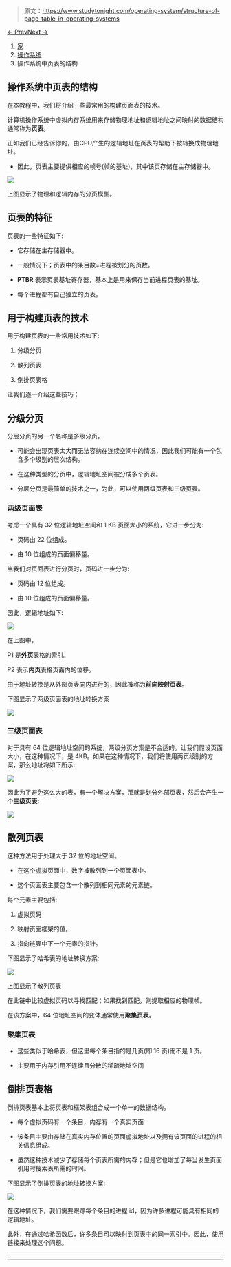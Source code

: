 > 原文：<https://www.studytonight.com/operating-system/structure-of-page-table-in-operating-systems>

[← Prev](/operating-system/paging-in-operating-systems "Paging in OS")[Next →](/operating-system/segmentation-in-operating-systems "Segmentation in OS")

<nav aria-label="breadcrumb">

1.  [家](/)
2.  [操作系统](/operating-system)
3.  操作系统中页表的结构

</nav>

<article>

# 操作系统中页表的结构

在本教程中，我们将介绍一些最常用的构建页面表的技术。

计算机操作系统中虚拟内存系统用来存储物理地址和逻辑地址之间映射的数据结构通常称为**页表**。

正如我们已经告诉你的，由CPU产生的逻辑地址在页表的帮助下被转换成物理地址。

*   因此，页表主要提供相应的帧号(帧的基址)，其中该页存储在主存储器中。

![](img/d5bff7082be1a5dc246670d3b9047108.png)

上图显示了物理和逻辑内存的分页模型。

## 页表的特征

页表的一些特征如下:

*   它存储在主存储器中。

*   一般情况下；页表中的条目数=进程被划分的页数。

*   **PTBR** 表示页表基址寄存器，基本上是用来保存当前进程页表的基址。

*   每个进程都有自己独立的页表。

## 用于构建页表的技术

用于构建页表的一些常用技术如下:

1.  分级分页

2.  散列页表

3.  倒排页表格

让我们逐一介绍这些技巧；

## 分级分页

分层分页的另一个名称是多级分页。

*   可能会出现页表太大而无法容纳在连续空间中的情况，因此我们可能有一个包含多个级别的层次结构。

*   在这种类型的分页中，逻辑地址空间被分成多个页表。

*   分层分页是最简单的技术之一，为此，可以使用两级页表和三级页表。

### 两级页面表

考虑一个具有 32 位逻辑地址空间和 1 KB 页面大小的系统，它进一步分为:

*   页码由 22 位组成。

*   由 10 位组成的页面偏移量。

当我们对页面表进行分页时，页码进一步分为:

*   页码由 12 位组成。

*   由 10 位组成的页面偏移量。

因此，逻辑地址如下:

![](img/24e215fa1e4793855a7f05705cb88456.png)

在上图中，

P1 是**外页**表格的索引。

P2 表示**内页**表格页面内的位移。

由于地址转换是从外部页表向内进行的，因此被称为**前向映射页表**。

下图显示了两级页面表的地址转换方案

![](img/110920c45b8e8b84db0645846fe00f70.png)

### 三级页面表

对于具有 64 位逻辑地址空间的系统，两级分页方案是不合适的。让我们假设页面大小，在这种情况下，是 4KB。如果在这种情况下，我们将使用两页级别的方案，那么地址将如下所示:

![](img/3aa4a795ab1ef881d56282cd7d633382.png)

因此为了避免这么大的表，有一个解决方案，那就是划分外部页表，然后会产生一个**三级页表:**

![](img/2c8e9017b0f0a9d27263c23afeebc490.png)

## 散列页表

这种方法用于处理大于 32 位的地址空间。

*   在这个虚拟页面中，数字被散列到一个页面表中。

*   这个页面表主要包含一个散列到相同元素的元素链。

每个元素主要包括:

1.  虚拟页码

2.  映射页面框架的值。

3.  指向链表中下一个元素的指针。

下图显示了哈希表的地址转换方案:

![](img/da610ca262cdd5da9a674e8b7314679f.png)

上图显示了散列页表

在此链中比较虚拟页码以寻找匹配；如果找到匹配，则提取相应的物理帧。

在该方案中，64 位地址空间的变体通常使用**聚集页表**。

### 聚集页表

*   这些类似于哈希表，但这里每个条目指的是几页(即 16 页)而不是 1 页。

*   主要用于内存引用不连续且分散的稀疏地址空间

## 倒排页表格

倒排页表基本上将页表和框架表组合成一个单一的数据结构。

*   每个虚拟页码有一个条目，内存有一个真实页面

*   该条目主要由存储在真实内存位置的页面虚拟地址以及拥有该页面的进程的相关信息组成。

*   虽然这种技术减少了存储每个页表所需的内存；但是它也增加了每当发生页面引用时搜索表所需的时间。

下图显示了倒排页表的地址转换方案:

![](img/2aff5eb6872babe933144377aebaeb61.png)

在这种情况下，我们需要跟踪每个条目的进程 id，因为许多进程可能具有相同的逻辑地址。

此外，在通过哈希函数后，许多条目可以映射到页表中的同一索引中。因此，使用链接来处理这个问题。

</article>

* * *

* * *